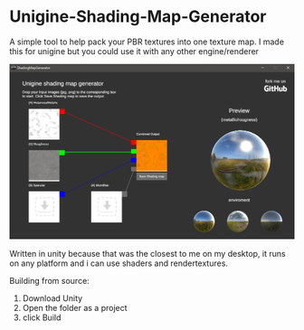 # Unigine-Shading-Map-Generator
A simple tool to help pack your PBR textures into one texture map. I made this for unigine but you could use it with any other engine/renderer

![Image of Yaktocat](https://raw.githubusercontent.com/PreyK/Unigine-Shading-Map-Generator/master/screenshot.png)

Written in unity because that was the closest to me on my desktop, it runs on any platform and i can use shaders and rendertextures.

Building from source:
1. Download Unity
2. Open the folder as a project
3. click Build
